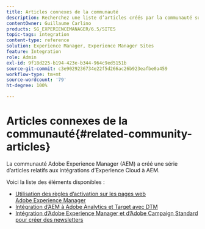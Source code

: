 ```yaml
---
title: Articles connexes de la communauté
description: Recherchez une liste d’articles créés par la communauté sur les intégrations d’Experience Cloud à Adobe Experience Manager.
contentOwner: Guillaume Carlino
products: SG_EXPERIENCEMANAGER/6.5/SITES
topic-tags: integration
content-type: reference
solution: Experience Manager, Experience Manager Sites
feature: Integration
role: Admin
exl-id: 9f18d225-b194-423e-b344-964c9ed5151b
source-git-commit: c3e9029236734e22f5d266ac26b923eafbe0a459
workflow-type: tm+mt
source-wordcount: '79'
ht-degree: 100%

---
```


# Articles connexes de la communauté{#related-community-articles}

La communauté Adobe Experience Manager (AEM) a créé une série d’articles relatifs aux intégrations d’Experience Cloud à AEM.

Voici la liste des éléments disponibles :

* [Utilisation des règles d’activation sur les pages web Adobe Experience Manager](https://helpx.adobe.com/fr/experience-manager/using/dtm.html)
* [Intégration d’AEM à Adobe Analytics et Target avec DTM](https://helpx.adobe.com/fr/experience-manager/using/integrate-digital-marketing-solutions.html)
* [Intégration d’Adobe Experience Manager et d’Adobe Campaign Standard pour créer des newsletters](https://helpx.adobe.com/fr/experience-manager/using/aem_campaign.html)
